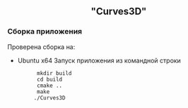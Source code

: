 <h2 align="center">"Curves3D"</h2>

### <a name="Сборка">Сборка приложения</a>

Проверена сборка на:
* Ubuntu x64 
Запуск приложения из командной строки

  	        mkdir build
  	        cd build
  	        cmake ..
  	        make
           ./Curves3D
